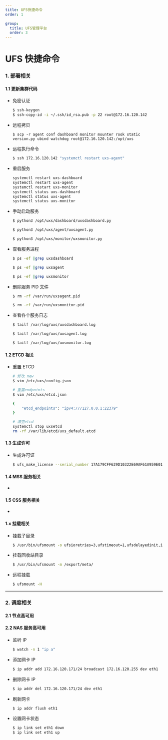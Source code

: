 ```yaml
---
title: UFS快捷命令
order: 1

group:
  title: UFS管理平台
  order: 3
---
```


# UFS 快捷命令

### 1. 部署相关

#### 1.1 更新集群代码

- 免密认证

  ```sh
  $ ssh-keygen
  $ ssh-copy-id -i ~/.ssh/id_rsa.pub -p 22 root@172.16.120.142
  ```

- 远程拷贝

  ```shell
  $ scp -r agent conf dashboard monitor mounter rook static version.py ubind watchdog root@172.16.120.142:/opt/uxs
  ```

- 远程执行命令

  ```sh
  $ ssh 172.16.120.142 "systemctl restart uxs-agent"
  ```

- 重启服务

  ```sh
  systemctl restart uxs-dashboard
  systemctl restart uxs-agent
  systemctl restart uxs-monitor
  systemctl status uxs-dashboard
  systemctl status uxs-agent
  systemctl status uxs-monitor
  ```

- 手动启动服务

  ```sh
  $ python3 /opt/uxs/dashboard/uxsdashboard.py

  $ python3 /opt/uxs/agent/uxsagent.py

  $ python3 /opt/uxs/monitor/uxsmonitor.py
  ```

- 查看服务进程

  ```sh
  $ ps -ef |grep uxsdashboard

  $ ps -ef |grep uxsagent

  $ ps -ef |grep uxsmonitor
  ```

- 删除服务 PID 文件

  ```sh
  $ rm -rf /var/run/uxsagent.pid

  $ rm -rf /var/run/uxsmonitor.pid
  ```

- 查看各个服务日志

  ```sh
  $ tailf /var/log/uxs/uxsdashboard.log

  $ tailf /var/log/uxs/uxsagent.log

  $ tailf /var/log/uxs/uxsmonitor.log
  ```

#### 1.2 ETCD 相关

- 重置 ETCD

  ```sh
  # 修改 new
  $ vim /etc/uxs/config.json

  # 重置endpoints
  $ vim /etc/uxs/etcd.json

  {
      "etcd_endpoints": "ipv4:///127.0.0.1:22379"
  }

  # 清空etcd
  systemctl stop uxsetcd
  rm -rf /var/lib/etcd/uxs_default.etcd
  ```

#### 1.3 生成许可

- 生成许可证

  ```sh
  $ ufs_make_license --serial_number 17A179CFF629D10322E69AF61A959E013DCE5075  --chunkservers=1000 --clients=10000 --expire_date=2099-01-01 --capcity=2PiB
  ```

#### 1.4 MSS 服务相关

-

#### 1.5 CSS 服务相关

-

#### 1.x 挂载相关

- 挂载子目录

  ```sh
  $ /usr/bin/ufsmount -o ufsioretries=3,ufstimeout=1,ufsdelayedinit,internal /export/nas/Users
  ```

- 挂载回收站目录

  ```sh
  $ /usr/bin/ufsmount -m /export/meta/
  ```

- 远程挂载

  ```sh
  $ ufsmount -H
  ```

---

### 2. 调度相关

#### 2.1 节点高可用

#### 2.2 NAS 服务高可用

- 监听 IP

  ```sh
  $ watch -n 1 "ip a"
  ```

- 添加网卡 IP

  ```sh
  $ ip addr add 172.16.120.171/24 broadcast 172.16.120.255 dev eth1
  ```

- 删除网卡 IP

  ```sh
  $ ip addr del 172.16.120.171/24 dev eth1
  ```

- 刷新网卡

  ```sh
  $ ip addr flush eth1
  ```

- 设置网卡状态

  ```sh
  $ ip link set eth1 down
  $ ip link set eth1 up
  ```

